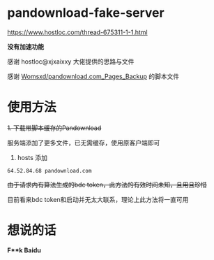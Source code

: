 # pandownload-fake-server
https://www.hostloc.com/thread-675311-1-1.html

**没有加速功能**

感谢 hostloc@xjxaixxy 大佬提供的思路与文件

感谢 [Womsxd/pandownload.com_Pages_Backup](https://github.com/Womsxd/pandownload.com_Pages_Backup) 的脚本文件
# 使用方法
~~1. 下载带脚本缓存的Pandownload~~
 
服务端添加了更多文件，已无需缓存，使用原客户端即可

1. hosts 添加
```
64.52.84.68 pandownload.com
```
~~由于请求内有算法生成的bdc token，此方法的有效时间未知，且用且珍惜~~

目前看来bdc token和启动并无太大联系，理论上此方法将一直可用
# 想说的话
**F\*\*k Baidu**
